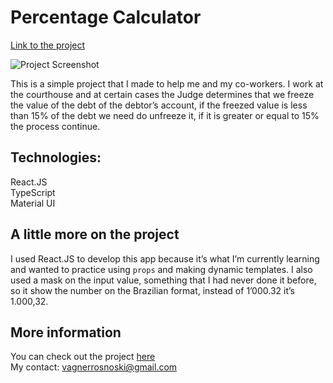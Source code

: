 # Percentage Calculator

[Link to the project](https://vagnersr.github.io/percentage-calculator/)

![Project Screenshot](https://i.imgur.com/CE8OqxE.png)

This is a simple project that I made to help me and my co-workers. I work at the courthouse and at certain cases the Judge determines that we freeze the value of the debt of the debtor’s account, if the freezed value is less than 15% of the debt we need do unfreeze it, if it is greater or equal to 15% the process continue. 

## Technologies:
React.JS <br />
TypeScript <br />
Material UI <br />


## A little more on the project

I used React.JS to develop this app because it’s what I’m currently learning and wanted to practice using `props` and making dynamic templates. I also used a mask on the input value, something that I had never done it before, so it show the number on the Brazilian format, instead of 1’000.32 it’s 1.000,32.



## More information

You can check out the project [here](https://vagnersr.github.io/percentage-calculator/) <br />
My contact: vagnerrosnoski@gmail.com
